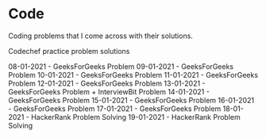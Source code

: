 # Code
Coding problems that I come across with their solutions.

Codechef practice problem solutions

08-01-2021 - GeeksForGeeks Problem
09-01-2021 - GeeksForGeeks Problem
10-01-2021 - GeeksForGeeks Problem
11-01-2021 - GeeksForGeeks Problem
12-01-2021 - GeeksForGeeks Problem
13-01-2021 - GeeksForGeeks Problem + InterviewBit Problem 
14-01-2021 - GeeksForGeeks Problem
15-01-2021 - GeeksForGeeks Problem
16-01-2021 - GeeksForGeeks Problem
17-01-2021 - GeeksForGeeks Problem
18-01-2021 - HackerRank Problem Solving
19-01-2021 - HackerRank Problem Solving
